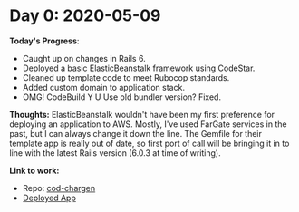 # Day 0: 2020-05-09

**Today's Progress**:
- Caught up on changes in Rails 6.
- Deployed a basic ElasticBeanstalk framework using CodeStar.
- Cleaned up template code to meet Rubocop standards.
- Added custom domain to application stack.
- OMG! CodeBuild Y U Use old bundler version? Fixed.

**Thoughts:**
ElasticBeanstalk wouldn't have been my first preference for deploying an application to AWS. Mostly, I've used FarGate services in the past, but I can always change it down the line. The Gemfile for their template app is really out of date, so first port of call will be bringing it in to line with the latest Rails version (6.0.3 at time of writing).

**Link to work:**
- Repo: [cod-chargen](https://github.com/kryptykphysh/cod-chargen/commit/7a70630364e1c729bb02fe0ceba08538692ed79a)
- [Deployed App](http://cod-chargen.kryptykphysh.uk)
